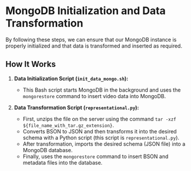 # MongoDB Initialization and Data Transformation

By following these steps, we can ensure that our MongoDB instance is properly initialized and that data is transformed and inserted as required.

## How It Works

1. **Data Initialization Script (`init_data_mongo.sh`):**
	- This Bash script starts MongoDB in the background and uses the `mongorestore` command to insert video data into MongoDB.

2. **Data Transformation Script (`representational.py`):**
	- First, unzips the file on the server using the command `tar -xzf ${file_name_with_tar.gz_extension}`.
	- Converts BSON to JSON and then transforms it into the desired schema with a Python script (this script is `representational.py`).
	- After transformation, imports the desired schema (JSON file) into a MongoDB database.
	- Finally, uses the `mongorestore` command to insert BSON and metadata files into the database.



